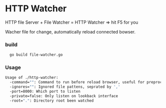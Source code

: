 # HTTP Watcher

HTTP file Server + File Watcher = HTTP Watcher => hit F5 for you

>
Wacher file for change, automatically reload connected bowser.

### build

```sh
  go build file-watcher.go
```

### Usage

```sh
Usage of ./http-watcher:
  -command="": Command to run before reload browser, useful for preprocess, like compile scss
  -ignores="": Ignored file pattens, seprated by ','
  -port=8000: Which port to listen
  -private=false: Only listen on lookback interface
  -root=".": Directory root been watched
```
